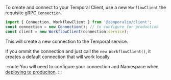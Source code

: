 To create and connect to your Temporal Client, use a new `WorflowClient` the requisite gRPC `Connection`.

```typescript
import { Connection, WorkflowClient } from '@temporalio/client';
const connection = new Connection(); // to configure for production
const client = new WorkflowClient(connection.service);
```

This will create a new connection to the Temporal service.

If you ommit the connection and just call the `new WorkflowClient()`, it creates a default connection that will work locally.

:::note
You will need to configure your connection and Namespace when [deploying to produciton](typescript/security#encryption-in-transit-with-mtls).
:::
